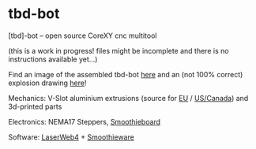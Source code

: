 # tbd-bot
[tbd]-bot – open source CoreXY cnc multitool 

(this is a work in progress! files might be incomplete and there is no instructions available yet...)


Find an image of the assembled tbd-bot [here](tbd-bot-v01.jpg)
and an (not 100% correct) explosion drawing [here](tbd-bot-assembly-explosion-v0.png)!


Mechanics: V-Slot aluminium extrusions (source for [EU](http://www.ratrig.com/) / [US/Canada](http://openbuildspartstore.com)) and 3d-printed parts

Electronics: NEMA17 Steppers, [Smoothieboard](http://smoothieware.org/getting-smoothieboard)

Software: [LaserWeb4](https://github.com/LaserWeb/LaserWeb4) + [Smoothieware](http://smoothieware.org/)
